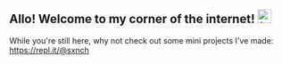 ## Allo! Welcome to my corner of the internet! <img src="https://cliply.co/wp-content/uploads/2019/05/391905030_SPARKLES_400px.gif" width="25" title="^_^">

While you're still here, why not check out some mini projects I've made: https://repl.it/@sxnch

<!--
**sxnch/sxnch** is a ✨ _special_ ✨ repository because its `README.md` (this file) appears on your GitHub profile.

Here are some ideas to get you started:

- 🔭 I’m currently working on ...
- 🌱 I’m currently learning ...
- 👯 I’m looking to collaborate on ...
- 🤔 I’m looking for help with ...
- 💬 Ask me about ...
- 📫 How to reach me: ...
- 😄 Pronouns: ...
- ⚡ Fun fact: ...
-->

